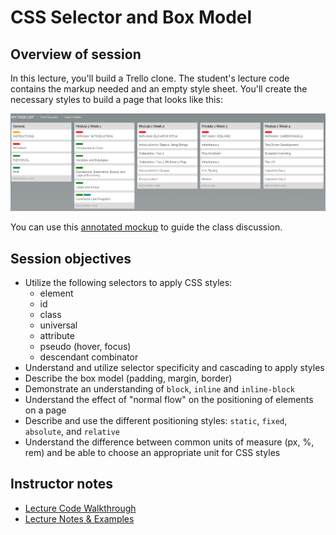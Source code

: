# CSS Selector and Box Model

## Overview of session

In this lecture, you'll build a Trello clone. The student's lecture code contains the markup needed and an empty style sheet. You'll create the necessary styles to build a page that looks like this:

![Trello Clone](./trello-clone.png)

You can use this [annotated mockup](https://docs.google.com/presentation/d/16EfDCGZyDgt1BnxZJRCamEQxLyMHpjcF46QO0v2WQ6k/edit#slide=id.g13ce30c098f_2_75) to guide the class discussion.

## Session objectives

- Utilize the following selectors to apply CSS styles:
  - element
  - id
  - class
  - universal
  - attribute
  - pseudo (hover, focus)
  - descendant combinator
- Understand and utilize selector specificity and cascading to apply styles
- Describe the box model (padding, margin, border)
- Demonstrate an understanding of `block`, `inline` and `inline-block`
- Understand the effect of "normal flow" on the positioning of elements on a page
- Describe and use the different positioning styles: `static`, `fixed`, `absolute`, and `relative`
- Understand the difference between common units of measure (px, %, rem) and be able to choose an appropriate unit for CSS styles

## Instructor notes

- [Lecture Code Walkthrough](./lecture-code.md)
- [Lecture Notes & Examples](./lecture-notes.md)
